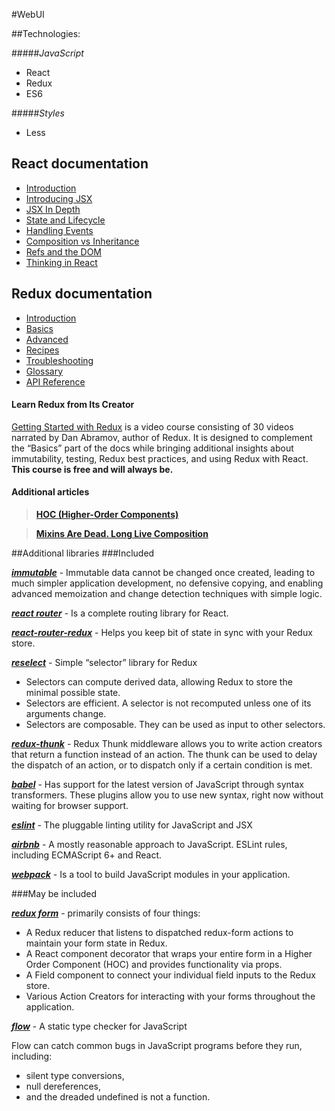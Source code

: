 #WebUI

##Technologies:

#####_JavaScript_

* React
* Redux
* ES6

#####_Styles_
* Less

## React documentation

* [Introduction](https://facebook.github.io/react/docs/hello-world.html)
* [Introducing JSX](https://facebook.github.io/react/docs/introducing-jsx.html)
* [JSX In Depth](https://facebook.github.io/react/docs/jsx-in-depth.html)
* [State and Lifecycle](https://facebook.github.io/react/docs/state-and-lifecycle.html)
* [Handling Events](https://facebook.github.io/react/docs/handling-events.html)
* [Composition vs Inheritance](https://facebook.github.io/react/docs/composition-vs-inheritance.html)
* [Refs and the DOM](https://facebook.github.io/react/docs/refs-and-the-dom.html)
* [Thinking in React](https://facebook.github.io/react/docs/thinking-in-react.html)

## Redux documentation

* [Introduction](http://redux.js.org/docs/introduction/index.html)
* [Basics](http://redux.js.org/docs/basics/index.html)
* [Advanced](http://redux.js.org/docs/advanced/index.html)
* [Recipes](http://redux.js.org/docs/recipes/index.html)
* [Troubleshooting](http://redux.js.org/docs/Troubleshooting.html)
* [Glossary](http://redux.js.org/docs/Glossary.html)
* [API Reference](http://redux.js.org/docs/api/index.html)

#### Learn Redux from Its Creator

[Getting Started with Redux](https://egghead.io/series/getting-started-with-redux) is a video course consisting of 
30 videos narrated by Dan Abramov, author of Redux. It is designed to complement the 
“Basics” part of the docs while bringing additional insights about immutability, testing, 
Redux best practices, and using Redux with React. **This course is free and will always be.**

#### Additional articles 

>**[HOC (Higher-Order Components)](https://facebook.github.io/react/docs/higher-order-components.html)**

>**[Mixins Are Dead. Long Live Composition](https://medium.com/@dan_abramov/mixins-are-dead-long-live-higher-order-components-94a0d2f9e750#.wyfzsauqe)**

##Additional libraries 
###Included

**_[immutable](https://facebook.github.io/immutable-js/)_** - Immutable data cannot be changed once created, 
leading to much simpler application development, no defensive copying, and enabling advanced memoization and change detection techniques with simple logic.

**_[react router](https://github.com/ReactTraining/react-router/)_** - Is a complete routing library for React.

**_[react-router-redux](https://github.com/reactjs/react-router-redux/)_** - Helps you keep bit of state in sync with your Redux store.

**_[reselect](https://github.com/reactjs/reselect/)_** - Simple “selector” library for Redux
* Selectors can compute derived data, allowing Redux to store the minimal possible state.
* Selectors are efficient. A selector is not recomputed unless one of its arguments change.
* Selectors are composable. They can be used as input to other selectors.

**_[redux-thunk](https://github.com/gaearon/redux-thunk/)_** - Redux Thunk middleware allows you to write action 
creators that return a function instead of an action. The thunk can be used to delay the dispatch of an action, or to dispatch only if a certain condition is met.

**_[babel](https://babeljs.io/)_** - Has support for the latest version of JavaScript through syntax 
transformers. These plugins allow you to use new syntax, right now without waiting for browser support.

**_[eslint](http://eslint.org/)_** - The pluggable linting utility for JavaScript and JSX

**_[airbnb](https://github.com/airbnb/javascript/)_** - A mostly reasonable approach to JavaScript. ESLint rules, including ECMAScript 6+ and React.

**_[webpack](https://webpack.github.io/)_** - Is a tool to build JavaScript modules in your application.

###May be included

**_[redux form](http://redux-form.com/)_** - primarily consists of four things:                                           
* A Redux reducer that listens to dispatched redux-form actions to maintain your form state in Redux.
* A React component decorator that wraps your entire form in a Higher Order Component (HOC) and provides functionality via props.
* A Field component to connect your individual field inputs to the Redux store.
* Various Action Creators for interacting with your forms throughout the application.

**_[flow](https://flowtype.org/)_** - A static type checker for JavaScript
 
Flow can catch common bugs in JavaScript programs before they run, including:
* silent type conversions,
* null dereferences,
* and the dreaded undefined is not a function.